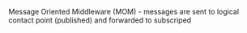 
Message Oriented Middleware (MOM) - messages are sent to logical contact point (published) and forwarded to subscriped 